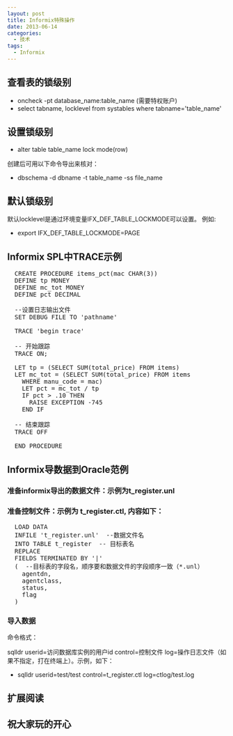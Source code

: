 ```yaml
---
layout: post
title: Informix特殊操作
date: 2013-06-14
categories:
  - 技术
tags:
  - Informix
---
```


## 查看表的锁级别

* oncheck -pt database\_name:table\_name (需要特权账户)
* select tabname, locklevel from systables where tabname='table\_name'

## 设置锁级别

* alter table table\_name lock mode(row)

创建后可用以下命令导出来核对：

* dbschema -d dbname -t table\_name -ss file\_name

## 默认锁级别

默认locklevel是通过环境变量IFX\_DEF\_TABLE\_LOCKMODE可以设置。 例如: 

* export IFX\_DEF\_TABLE\_LOCKMODE=PAGE


## Informix SPL中TRACE示例

<pre class="prettyprint linenums">
  CREATE PROCEDURE items_pct(mac CHAR(3))
  DEFINE tp MONEY
  DEFINE mc_tot MONEY
  DEFINE pct DECIMAL

  --设置日志输出文件
  SET DEBUG FILE TO 'pathname'

  TRACE 'begin trace'

  -- 开始跟踪
  TRACE ON;

  LET tp = (SELECT SUM(total_price) FROM items)
  LET mc_tot = (SELECT SUM(total_price) FROM items
    WHERE manu_code = mac)
    LET pct = mc_tot / tp
    IF pct > .10 THEN
      RAISE EXCEPTION -745
    END IF

  -- 结束跟踪
  TRACE OFF

  END PROCEDURE
</pre>


## Informix导数据到Oracle范例
 
### 准备informix导出的数据文件：示例为t_register.unl 
 
### 准备控制文件：示例为 t_register.ctl, 内容如下：
<pre class="prettyprint linenums">
  LOAD DATA
  INFILE 't_register.unl'  --数据文件名
  INTO TABLE t_register  -- 目标表名
  REPLACE
  FIELDS TERMINATED BY '|'
  (  --目标表的字段名，顺序要和数据文件的字段顺序一致（*.unl）
    agentdn,
    agentclass,
    status,
    flag
  )
</pre>

### 导入数据

命令格式： 
     
  sqlldr userid=访问数据库实例的用户id control=控制文件  log=操作日志文件（如果不指定，打在终端上）。示例，如下：
 
* sqlldr userid=test/test control=t_register.ctl log=ctlog/test.log


## 扩展阅读


## 祝大家玩的开心


